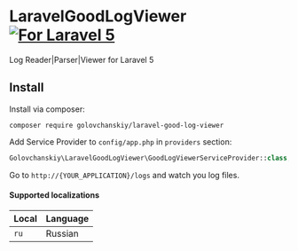 # LaravelGoodLogViewer [![For Laravel 5][badge-laravel]][link]

Log Reader|Parser|Viewer for Laravel 5

## Install

Install via composer:
```
composer require golovchanskiy/laravel-good-log-viewer
```

Add Service Provider to `config/app.php` in `providers` section:
```php
Golovchanskiy\LaravelGoodLogViewer\GoodLogViewerServiceProvider::class,
```

Go to `http://{YOUR_APPLICATION}/logs` and watch you log files.

#### Supported localizations

| Local   | Language              |
|---------|-----------------------|
| `ru`    | Russian               |

[badge-laravel]: https://img.shields.io/badge/Laravel-5.x-orange.svg?style=flat-square

[link]: https://github.com/golovchanskiy/LaravelGoodLogViewer
